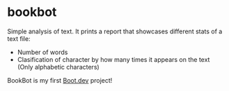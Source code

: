 # bookbot

Simple analysis of text.
It prints a report that showcases different stats of a text file:
- Number of words
- Clasification of character by how many times it appears on the text (Only alphabetic characters)


BookBot is my first [Boot.dev](https://www.boot.dev) project!
